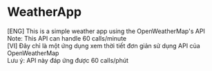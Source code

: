 # WeatherApp
[ENG] This is a simple weather app using the OpenWeatherMap's API
<br>
Note: This API can handle 60 calls/minute
<br>
[VI] Đây chỉ là một ứng dụng xem thời tiết đơn giản sử dụng API của OpenWeatherMap
<br>
Lưu ý: API này đáp ứng được 60 calls/phút
